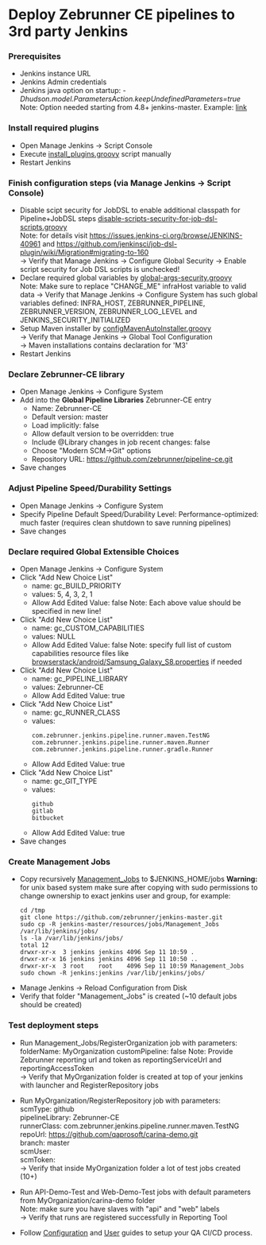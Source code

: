# Deploy Zebrunner CE pipelines to 3rd party Jenkins

### Prerequisites
* Jenkins instance URL
* Jenkins Admin credentials
* Jenkins java option on startup: <i>-Dhudson.model.ParametersAction.keepUndefinedParameters=true</i>
  Note: Option needed starting from 4.8+ jenkins-master. Example: [link](https://github.com/qaprosoft/qps-infra/commit/4bddc573d5296150d2de39cff4ebb2a60be9895f)

### Install required plugins
* Open Manage Jenkins -> Script Console
* Execute [install_plugins.groovy](https://github.com/qaprosoft/jenkins-master/blob/master/manual_deployment/install_plugins.groovy) script manually
* Restart Jenkins

### Finish configuration steps (via Manage Jenkins -> Script Console)
* Disable scipt security for JobDSL to enable additional classpath for Pipeline+JobDSL steps [disable-scripts-security-for-job-dsl-scripts.groovy](https://github.com/qaprosoft/jenkins-master/blob/master/resources/init.groovy.d/disable-scripts-security-for-job-dsl-scripts.groovy)<br>
  Note: for details visit https://issues.jenkins-ci.org/browse/JENKINS-40961 and https://github.com/jenkinsci/job-dsl-plugin/wiki/Migration#migrating-to-160<br>
  -> Verify that Manage Jenkins -> Configure Global Security -> Enable script security for Job DSL scripts is unchecked!
* Declare required global variables by [global-args-security.groovy](https://github.com/qaprosoft/jenkins-master/blob/master/manual_deployment/global-args-security.groovy)<br>
  Note: Make sure to replace "CHANGE_ME" infraHost variable  to valid data
  -> Verify that Manage Jenkins -> Configure System has such global variables defined: INFRA_HOST, ZEBRUNNER_PIPELINE, ZEBRUNNER_VERSION, ZEBRUNNER_LOG_LEVEL and JENKINS_SECURITY_INITIALIZED<br>
* Setup Maven installer by [configMavenAutoInstaller.groovy](https://github.com/qaprosoft/jenkins-master/blob/master/resources/init.groovy.d/configMavenAutoInstaller.groovy)<br>
  ->  Verify that Manage Jenkins  -> Global Tool Configuration <br>  -> Maven installations contains declaration for 'M3'
* Restart Jenkins
  
### Declare Zebrunner-CE library
* Open Manage Jenkins -> Configure System
* Add into the <b>Global Pipeline Libraries</b> Zebrunner-CE entry
  * Name: Zebrunner-CE
  * Default version: master
  * Load implicitly: false
  * Allow default version to be overridden: true
  * Include @Library changes in job recent changes: false
  * Choose "Modern SCM->Git" options
  * Repository URL: https://github.com/zebrunner/pipeline-ce.git
* Save changes

### Adjust Pipeline Speed/Durability Settings
* Open Manage Jenkins -> Configure System
* Specify Pipeline Default Speed/Durability Level: Performance-optimized: much faster (requires clean shutdown to save running pipelines)
* Save changes

### Declare required Global Extensible Choices
* Open Manage Jenkins -> Configure System
* Click "Add New Choice List"
  * name: gc_BUILD_PRIORITY
  * values: 5, 4, 3, 2, 1
  * Allow Add Edited Value: false
  Note: Each above value should be specified in new line!
* Click "Add New Choice List"
  * name: gc_CUSTOM_CAPABILITIES
  * values: NULL
  * Allow Add Edited Value: false
  Note: specify full list of custom capabilities resource files like [browserstack/android/Samsung_Galaxy_S8.properties](https://github.com/qaprosoft/carina-demo/blob/master/src/main/resources/browserstack/android/Samsung_Galaxy_S8.properties) if needed
* Click "Add New Choice List"
  * name: gc_PIPELINE_LIBRARY
  * values: Zebrunner-CE
  * Allow Add Edited Value: true
* Click "Add New Choice List"
  * name: gc_RUNNER_CLASS
  * values: 
    ```
    com.zebrunner.jenkins.pipeline.runner.maven.TestNG
    com.zebrunner.jenkins.pipeline.runner.maven.Runner
    com.zebrunner.jenkins.pipeline.runner.gradle.Runner
    ```
  * Allow Add Edited Value: true
* Click "Add New Choice List"
  * name: gc_GIT_TYPE
  * values: 
    ```
    github
    gitlab
    bitbucket
    ```
  * Allow Add Edited Value: true
* Save changes
  
### Create Management Jobs
* Copy recursively [Management_Jobs](https://github.com/qaprosoft/jenkins-master/tree/plugins/resources/jobs/Management_Jobs) to $JENKINS_HOME/jobs
  <b>Warning:</b> for unix based system make sure after copying with sudo permissions to change ownership to exact jenkins user and group, for example:
  ```
  cd /tmp
  git clone https://github.com/zebrunner/jenkins-master.git
  sudo cp -R jenkins-master/resources/jobs/Management_Jobs /var/lib/jenkins/jobs/
  ls -la /var/lib/jenkins/jobs/
  total 12
  drwxr-xr-x  3 jenkins jenkins 4096 Sep 11 10:59 .
  drwxr-xr-x 16 jenkins jenkins 4096 Sep 11 10:50 ..
  drwxr-xr-x  3 root    root    4096 Sep 11 10:59 Management_Jobs
  sudo chown -R jenkins:jenkins /var/lib/jenkins/jobs/
  ```
* Manage Jenkins -> Reload Configuration from Disk
* Verify that folder "Management_Jobs" is created (~10 default jobs should be created)
  
### Test deployment steps
* Run Management_Jobs/RegisterOrganization job with parameters:
  folderName: MyOrganization
  customPipeline: false
  Note: Provide Zebrunner reporting url and token as reportingServiceUrl and reportingAccessToken<br>
  -> Verify that MyOrganization folder is created at top of your jenkins with launcher and RegisterRepository jobs

* Run MyOrganization/RegisterRepository job with parameters:<br>
   scmType: github<br>
   pipelineLibrary: Zebrunner-CE<br>
   runnerClass: com.zebrunner.jenkins.pipeline.runner.maven.TestNG<br>
   repoUrl: https://github.com/qaprosoft/carina-demo.git<br>
   branch: master<br>
   scmUser:<br>
   scmToken:<br>
  -> Verify that inside MyOrganization folder a lot of test jobs created (10+)
* Run API-Demo-Test and Web-Demo-Test jobs with default parameters from  MyOrganization/carina-demo folder<br>
  Note: make sure you have slaves with "api" and "web" labels<br>
  -> Verify that runs are registered successfully in Reporting Tool
  
* Follow [Configuration](https://zebrunner.github.io/zebrunner/config-guide/) and [User](https://zebrunner.github.io/zebrunner/user-guide/) guides to setup your QA CI/CD process.